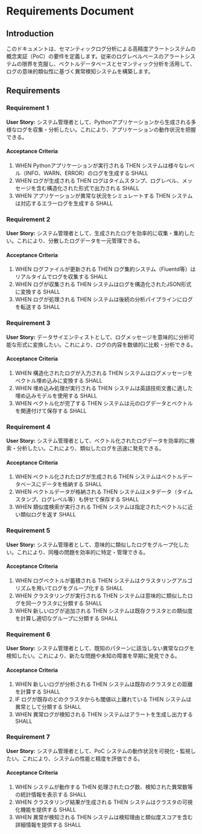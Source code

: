 # Requirements Document

## Introduction

このドキュメントは、セマンティックログ分析による高精度アラートシステムの概念実証（PoC）の要件を定義します。従来のログレベルベースのアラートシステムの限界を克服し、ベクトルデータベースとセマンティック分析を活用して、ログの意味的類似性に基づく異常検知システムを構築します。

## Requirements

### Requirement 1

**User Story:** システム管理者として、Pythonアプリケーションから生成される多様なログを収集・分析したい。これにより、アプリケーションの動作状況を把握できる。

#### Acceptance Criteria

1. WHEN Pythonアプリケーションが実行される THEN システムは様々なレベル（INFO、WARN、ERROR）のログを生成する SHALL
2. WHEN ログが生成される THEN ログはタイムスタンプ、ログレベル、メッセージを含む構造化された形式で出力される SHALL
3. WHEN アプリケーションが異常な状況をシミュレートする THEN システムは対応するエラーログを生成する SHALL

### Requirement 2

**User Story:** システム管理者として、生成されたログを効率的に収集・集約したい。これにより、分散したログデータを一元管理できる。

#### Acceptance Criteria

1. WHEN ログファイルが更新される THEN ログ集約システム（Fluentd等）はリアルタイムでログを収集する SHALL
2. WHEN ログが収集される THEN システムはログを構造化されたJSON形式に変換する SHALL
3. WHEN ログが処理される THEN システムは後続の分析パイプラインにログを転送する SHALL

### Requirement 3

**User Story:** データサイエンティストとして、ログメッセージを意味的に分析可能な形式に変換したい。これにより、ログの内容を数値的に比較・分析できる。

#### Acceptance Criteria

1. WHEN 構造化されたログが入力される THEN システムはログメッセージをベクトル埋め込みに変換する SHALL
2. WHEN 埋め込み処理が実行される THEN システムは英語技術文書に適した埋め込みモデルを使用する SHALL
3. WHEN ベクトル化が完了する THEN システムは元のログデータとベクトルを関連付けて保存する SHALL

### Requirement 4

**User Story:** システム管理者として、ベクトル化されたログデータを効率的に検索・分析したい。これにより、類似したログを迅速に発見できる。

#### Acceptance Criteria

1. WHEN ベクトル化されたログが生成される THEN システムはベクトルデータベースにデータを格納する SHALL
2. WHEN ベクトルデータが格納される THEN システムはメタデータ（タイムスタンプ、ログレベル等）も併せて保存する SHALL
3. WHEN 類似度検索が実行される THEN システムは指定されたベクトルに近い類似ログを返す SHALL

### Requirement 5

**User Story:** システム管理者として、意味的に類似したログをグループ化したい。これにより、同種の問題を効率的に特定・管理できる。

#### Acceptance Criteria

1. WHEN ログベクトルが蓄積される THEN システムはクラスタリングアルゴリズムを用いてログをグループ化する SHALL
2. WHEN クラスタリングが実行される THEN システムは意味的に類似したログを同一クラスタに分類する SHALL
3. WHEN 新しいログが追加される THEN システムは既存クラスタとの類似度を計算し適切なグループに分類する SHALL

### Requirement 6

**User Story:** システム管理者として、既知のパターンに該当しない異常なログを検知したい。これにより、新たな問題や未知の障害を早期に発見できる。

#### Acceptance Criteria

1. WHEN 新しいログが分析される THEN システムは既存のクラスタとの距離を計算する SHALL
2. IF ログが既存のどのクラスタからも閾値以上離れている THEN システムは異常として分類する SHALL
3. WHEN 異常ログが検知される THEN システムはアラートを生成し出力する SHALL

### Requirement 7

**User Story:** システム管理者として、PoC システムの動作状況を可視化・監視したい。これにより、システムの性能と精度を評価できる。

#### Acceptance Criteria

1. WHEN システムが動作する THEN 処理されたログ数、検知された異常数等の統計情報を表示する SHALL
2. WHEN クラスタリング結果が生成される THEN システムはクラスタの可視化機能を提供する SHALL
3. WHEN 異常が検知される THEN システムは検知理由と類似度スコアを含む詳細情報を提供する SHALL
